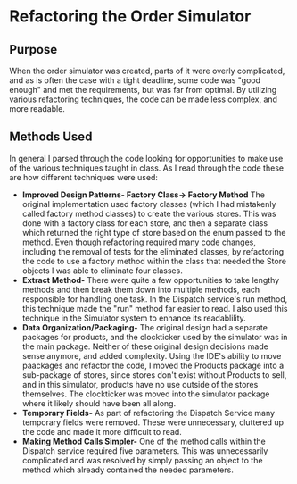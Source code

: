 # Refactoring the Order Simulator
## Purpose
When the order simulator was created, parts of it were overly complicated, and as is often the case with a tight deadline, some code was "good enough" and met the requirements, but was far from optimal.  By utilizing various refactoring techniques, the code can be made less complex, and more readable.

## Methods Used
In general I parsed through the code looking for opportunities to make use of the various techniques taught in class. As I read through the code these are how different techniques were used:

- **Improved Design Patterns- Factory Class-> Factory Method** The original implementation used factory classes (which I had mistakenly called factory method classes) to create the various stores. This was done with a factory class for each store, and then a separate class which returned the right type of store based on the enum passed to the method. Even though refactoring required many code changes, including the removal of tests for the eliminated classes, by refactoring the code to use a factory method within the class that needed the Store objects I was able to eliminate four classes.
- **Extract Method-** There were quite a few opportunities to take lengthy methods and then break them down into multiple methods, each responsible for handling one task. In the Dispatch service's run method, this technique made the "run" method far easier to read. I also used this technique in the Simulator system to enhance its readablility.
- **Data Organization/Packaging-** The original design had a separate packages for products, and the clockticker used by the simulator was in the main package.  Neither of these original design decisions made sense anymore, and added complexity.  Using the IDE's ability to move paackages and refactor the code, I moved the Products package into a sub-package of stores, since stores don't exist without Products to sell, and in this simulator, products have no use outside of the stores themselves.  The clockticker was moved into the simulator package where it likely should have been all along.
- **Temporary Fields-** As part of refactoring the Dispatch Service many temporary fields were removed. These were unnecessary, cluttered up the code and made it more difficult to read.
- **Making Method Calls Simpler-** One of the method calls within the Dispatch service required five parameters. This was unnecessarily complicated and was resolved by simply passing an object to the method which already contained the needed parameters.